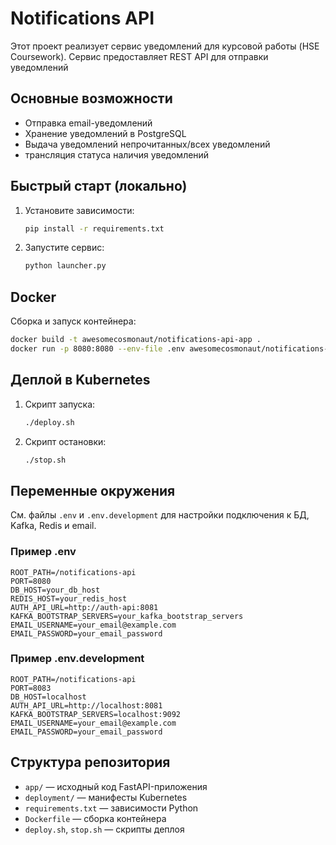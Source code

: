 # Notifications API

Этот проект реализует сервис уведомлений для курсовой работы (HSE Coursework). Сервис предоставляет REST API для отправки уведомлений

## Основные возможности
- Отправка email-уведомлений
- Хранение уведомлений в PostgreSQL
- Выдача уведомлений непрочитанных/всех уведомлений
- трансляция статуса наличия уведомлений


## Быстрый старт (локально)
1. Установите зависимости:
   ```bash
   pip install -r requirements.txt
   ```
2. Запустите сервис:
   ```bash
   python launcher.py
   ```

## Docker
Сборка и запуск контейнера:
```bash
docker build -t awesomecosmonaut/notifications-api-app .
docker run -p 8080:8080 --env-file .env awesomecosmonaut/notifications-api-app
```

## Деплой в Kubernetes
1. Скрипт запуска:
   ```bash
   ./deploy.sh
   ```
2. Скрипт остановки:
   ```bash
   ./stop.sh
   ```

## Переменные окружения
См. файлы `.env` и `.env.development` для настройки подключения к БД, Kafka, Redis и email.

### Пример .env
```env
ROOT_PATH=/notifications-api
PORT=8080
DB_HOST=your_db_host
REDIS_HOST=your_redis_host
AUTH_API_URL=http://auth-api:8081
KAFKA_BOOTSTRAP_SERVERS=your_kafka_bootstrap_servers
EMAIL_USERNAME=your_email@example.com
EMAIL_PASSWORD=your_email_password
```

### Пример .env.development
```env
ROOT_PATH=/notifications-api
PORT=8083
DB_HOST=localhost
AUTH_API_URL=http://localhost:8081
KAFKA_BOOTSTRAP_SERVERS=localhost:9092
EMAIL_USERNAME=your_email@example.com
EMAIL_PASSWORD=your_email_password
```

## Структура репозитория
- `app/` — исходный код FastAPI-приложения
- `deployment/` — манифесты Kubernetes
- `requirements.txt` — зависимости Python
- `Dockerfile` — сборка контейнера
- `deploy.sh`, `stop.sh` — скрипты деплоя
